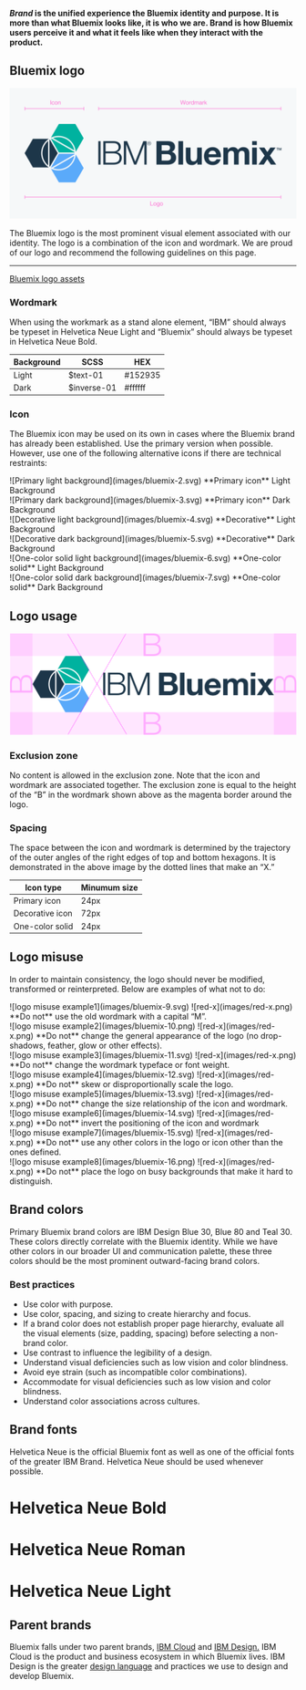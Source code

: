 **_Brand_ is the unified experience the Bluemix identity and purpose. It is more than what Bluemix looks like, it is who we are. Brand is how Bluemix users perceive it and what it feels like when they interact with the product.**

## Bluemix logo
![Bluemix logo](images/bluemix-1.0.svg)

The Bluemix logo is the most prominent visual element associated with our identity. The logo is a combination of the icon and wordmark. We are proud of our logo and recommend the following guidelines on this page.

***
[Bluemix logo assets](https://github.ibm.com/Bluemix/design-kit/blob/master/Bluemix_Logo-Assets.zip?raw=true)

### Wordmark

When using the workmark as a stand alone element, “IBM” should always be typeset in Helvetica Neue Light and “Bluemix” should always be typeset in Helvetica Neue Bold.

| Background | SCSS        | HEX      |
|------------|----------   |----------|
| Light      | $text-01    | #152935  |
| Dark       | $inverse-01 | #ffffff  |

### Icon

The Bluemix icon may be used on its own in cases where the Bluemix brand has already been established. Use the primary version when possible. However, use one of the following alternative icons if there are technical restraints:

<div data-insert-component="ImageGrid" data-dark-bg="2">
<div>
  ![Primary light background](images/bluemix-2.svg)
  **Primary icon**
  Light Background
</div>
<div>
  ![Primary dark background](images/bluemix-3.svg)
  **Primary icon**
  Dark Background
</div>
</div>


<div data-insert-component="ImageGrid" data-dark-bg="2,4">
<div>
  ![Decorative light background](images/bluemix-4.svg)
  **Decorative**
  Light Background
</div>
<div>
  ![Decorative dark background](images/bluemix-5.svg)
  **Decorative**
  Dark Background
</div>
<div>
  ![One-color solid light background](images/bluemix-6.svg)
  **One-color solid**
  Light Background
</div>
<div>
  ![One-color solid dark background](images/bluemix-7.svg)
  **One-color solid**
  Dark Background
</div>
</div>

## Logo usage

![Bluemix logo exclusion zone](images/bluemix-8.svg)

### Exclusion zone

No content is allowed in the exclusion zone. Note that the icon and wordmark are associated together. The exclusion zone is equal to the height of the “B” in the wordmark shown above as the magenta border around the logo.

### Spacing

The space between the icon and wordmark is determined by the trajectory of the outer angles of the right edges of top and bottom hexagons. It is demonstrated in the above image by the dotted lines that make an “X.”

| Icon type      | Minumum size     
|------------    |----------   
| Primary icon   | 24px   
| Decorative icon| 72px
| One-color solid| 24px

## Logo misuse

In order to maintain consistency, the logo should never be modified, transformed or reinterpreted. Below are examples of what not to do:

<div class="image-grid donts">
  <div>
    ![logo misuse example1](images/bluemix-9.svg)
    ![red-x](images/red-x.png) **Do not** use the old wordmark with a capital “M”.
  </div>
  <div>
    ![logo misuse example2](images/bluemix-10.png)
    ![red-x](images/red-x.png) **Do not** change the general appearance of the logo (no drop-shadows, feather, glow or other effects).
  </div>
  <div>
    ![logo misuse example3](images/bluemix-11.svg)
    ![red-x](images/red-x.png) **Do not** change the wordmark typeface or font weight.
  </div>
  <div>
    ![logo misuse example4](images/bluemix-12.svg)
    ![red-x](images/red-x.png) **Do not** skew or disproportionally scale the logo.
  </div>
  <div>
    ![logo misuse example5](images/bluemix-13.svg)
    ![red-x](images/red-x.png) **Do not** change the size relationship of the icon and wordmark.
  </div>
  <div>
    ![logo misuse example6](images/bluemix-14.svg)
    ![red-x](images/red-x.png) **Do not** invert the positioning of the icon and wordmark
  </div>
  <div>
    ![logo misuse example7](images/bluemix-15.svg)
    ![red-x](images/red-x.png) **Do not** use any other colors in the logo or icon other than the ones defined.
  </div>
  <div>
    ![logo misuse example8](images/bluemix-16.png)
    ![red-x](images/red-x.png) **Do not** place the logo on busy backgrounds that make it hard to distinguish.
  </div>
</div>

## Brand colors

Primary Bluemix brand colors are IBM Design Blue 30, Blue 80 and Teal 30. These colors directly correlate with the Bluemix identity. While we have other colors in our broader UI and communication palette, these three colors should be the most prominent outward-facing brand colors.

<div data-insert-component="BrandColors"></div>

### Best practices

* Use color with purpose.
* Use color, spacing, and sizing to create hierarchy and focus.
* If a brand color does not establish proper page hierarchy, evaluate all the visual elements (size, padding, spacing) before selecting a non-brand color.
* Use contrast to influence the legibility of a design.
* Understand visual deficiencies such as low vision and color blindness.
* Avoid eye strain (such as incompatible color combinations).
* Accommodate for visual deficiencies such as low vision and color blindness.
* Understand color associations across cultures.

## Brand fonts

Helvetica Neue is the official Bluemix font as well as one of the official fonts of the greater IBM Brand. Helvetica Neue should be used whenever possible.

# **Helvetica Neue Bold**
# Helvetica Neue Roman
# Helvetica Neue Light

## Parent brands

Bluemix falls under two parent brands, [IBM Cloud](http://www.ibm.com/cloud-computing/) and [IBM Design.](https://www.ibm.com/design/) IBM Cloud is the product and business ecosystem in which Bluemix lives. IBM Design is the greater [design language](https://www.ibm.com/design/language/) and practices we use to design and develop Bluemix.
